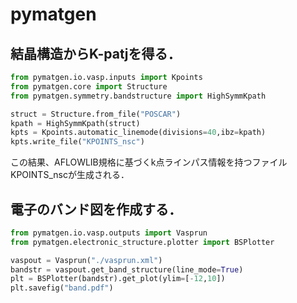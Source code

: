 # pymatgen

<!-- https://ma.issp.u-tokyo.ac.jp/app-post/1128 -->


## 結晶構造からK-patjを得る．

```python
from pymatgen.io.vasp.inputs import Kpoints
from pymatgen.core import Structure
from pymatgen.symmetry.bandstructure import HighSymmKpath

struct = Structure.from_file("POSCAR")
kpath = HighSymmKpath(struct)
kpts = Kpoints.automatic_linemode(divisions=40,ibz=kpath)
kpts.write_file("KPOINTS_nsc")
```

この結果、AFLOWLIB規格に基づくk点ラインパス情報を持つファイルKPOINTS_nscが生成される．

## 電子のバンド図を作成する．

```python
from pymatgen.io.vasp.outputs import Vasprun
from pymatgen.electronic_structure.plotter import BSPlotter

vaspout = Vasprun("./vasprun.xml")
bandstr = vaspout.get_band_structure(line_mode=True)
plt = BSPlotter(bandstr).get_plot(ylim=[-12,10])
plt.savefig("band.pdf")
```

